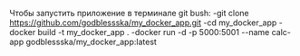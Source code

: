 Чтобы запустить приложение в терминале git bush:
-git clone https://github.com/godblessska/my_docker_app.git
-cd my_docker_app
-docker build -t my_docker_app .
-docker run -d -p 5000:5001 --name calc-app godblessska/my_docker_app:latest
